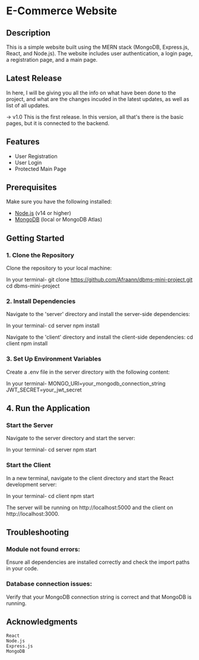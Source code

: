 # E-Commerce Website

## Description
This is a simple website built using the MERN stack (MongoDB, Express.js, React, and Node.js). The website includes user authentication, a login page, a registration page, and a main page.

## Latest Release
In here, I will be giving you all the info on what have been done to the project, and what are the changes incuded in the latest updates, as well as list of all updates.

-> v1.0
    This is the first release. In this version, all that's there is the basic pages, but it is connected to the backend.

## Features
- User Registration
- User Login
- Protected Main Page

## Prerequisites
Make sure you have the following installed:
- [Node.js](https://nodejs.org/) (v14 or higher)
- [MongoDB](https://www.mongodb.com/) (local or MongoDB Atlas)

## Getting Started

### 1. Clone the Repository
Clone the repository to your local machine:

In your terminal-
git clone https://github.com/Afraann/dbms-mini-project.git
cd dbms-mini-project

### 2. Install Dependencies
Navigate to the 'server' directory and install the server-side dependencies:

In your terminal-
cd server
npm install

Navigate to the 'client' directory and install the client-side dependencies:
cd client
npm install

### 3. Set Up Environment Variables
Create a .env file in the server directory with the following content:

In your terminal-
MONGO_URI=your_mongodb_connection_string
JWT_SECRET=your_jwt_secret


## 4. Run the Application

### Start the Server

Navigate to the server directory and start the server:

In your terminal-
cd server
npm start

### Start the Client
In a new terminal, navigate to the client directory and start the React development server:

In your terminal-
cd client
npm start

The server will be running on http://localhost:5000 and the client on http://localhost:3000.

## Troubleshooting

### Module not found errors:
Ensure all dependencies are installed correctly and check the import paths in your code.

### Database connection issues:
Verify that your MongoDB connection string is correct and that MongoDB is running.

## Acknowledgments

    React
    Node.js
    Express.js
    MongoDB